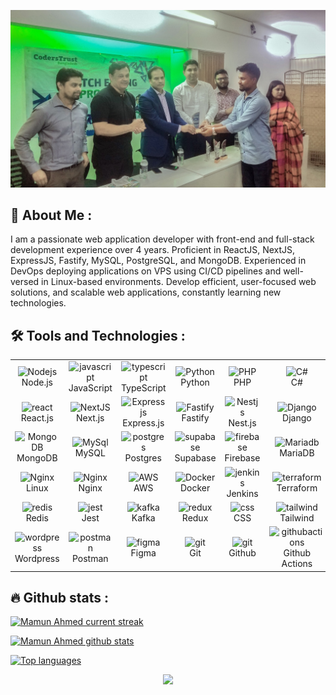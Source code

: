 ![Header](./award-mamun.jpg)

## 🙍 About Me :

I am a passionate web application developer with front-end and full-stack development experience over 4 years. Proficient in ReactJS, NextJS, ExpressJS, Fastify, MySQL, PostgreSQL, and MongoDB. Experienced in DevOps deploying applications on VPS using CI/CD pipelines and well-versed in Linux-based environments. Develop efficient, user-focused web solutions, and scalable web applications, constantly learning new technologies.

## 🛠️ Tools and Technologies :

<table align="center">
  <tr>
    <td align="center" width="96">
        <img src="https://skillicons.dev/icons?i=nodejs" width="48" height="48" alt="Nodejs" /><br>Node.js
    </td>
    <td align="center" width="96">
        <img src="https://techstack-generator.vercel.app/js-icon.svg" width="48" height="48" alt="javascript" /><br>JavaScript
    </td>
    <td align="center" width="96">
        <img src="https://techstack-generator.vercel.app/ts-icon.svg" width="48" height="48" alt="typescript" /><br>TypeScript
    </td>
    <td align="center" width="96">
        <img src="https://techstack-generator.vercel.app/python-icon.svg" width="48" height="48" alt="Python" /><br>Python
    </td>
     <td align="center" width="96">
        <img src="https://skillicons.dev/icons?i=php" width="48" height="48" alt="PHP" /><br>PHP
    </td>
    <td align="center" width="96">
        <img src="https://techstack-generator.vercel.app/csharp-icon.svg" width="48" height="48" alt="C#" /><br>C#
    </td>
  </tr>
  <tr>
      <td align="center" width="96">
        <img src="https://skillicons.dev/icons?i=react" width="48" height="48" alt="react" /><br>React.js
    </td>
     <td align="center" width="96">
        <img src="https://skillicons.dev/icons?i=nextjs" width="48" height="48" alt="NextJS" /><br>Next.js
    </td>
    <td align="center" width="96">
        <img src="https://skillicons.dev/icons?i=expressjs" width="48" height="48" alt="Expressjs" /><br>Express.js
    </td>
    <td align="center" width="96">
        <img src="https://avatars.githubusercontent.com/u/24939410?s=280&v=4" width="48" height="48" alt="Fastify" /><br>Fastify
    </td>
    <td align="center" width="96">
        <img src="https://skillicons.dev/icons?i=nestjs" width="48" height="48" alt="Nestjs" /><br>Nest.js
    </td>
    <td align="center" width="96">
      <img src="https://techstack-generator.vercel.app/django-icon.svg" width="48" height="48" alt="Django" /><br>Django
    </td>

  </tr>
    <tr>
       <td align="center" width="96">
        <img src="https://skillicons.dev/icons?i=mongodb" width="48" height="48" alt="MongoDB" /><br>MongoDB
    </td>
    <td align="center" width="96">
        <img src="https://techstack-generator.vercel.app/mysql-icon.svg" width="48" height="48" alt="MySql" /><br>MySQL
    </td>
    <td align="center" width="96">
      <img src="https://skillicons.dev/icons?i=postgres" width="48" height="48" alt="postgres" /><br>Postgres
    </td>
   <td align="center" width="96">
        <img src="https://skillicons.dev/icons?i=supabase" width="48" height="48" alt="supabase" /><br>Supabase
    </td>
    <td align="center" width="96">
        <img src="https://skillicons.dev/icons?i=firebase" width="48" height="48" alt="firebase" /><br>Firebase
   </td>
   <td align="center" width="96">
        <img src="https://mariadb.com/wp-content/uploads/2019/11/mariadb-logo-vert_white-transparent.png" width="48" height="48" alt="Mariadb" /><br>MariaDB
   </td>
  </tr>
  </tr>
    <td align="center" width="96">
        <img src="https://skillicons.dev/icons?i=linux" width="48" height="48" alt="Nginx" /><br>Linux
    </td>
    <td align="center" width="96">
        <img src="https://techstack-generator.vercel.app/nginx-icon.svg" width="48" height="48" alt="Nginx" /><br>Nginx
    </td>
    <td align="center" width="96">
        <img src="https://techstack-generator.vercel.app/aws-icon.svg" width="48" height="48" alt="AWS" /><br>AWS
    </td>
       <td align="center" width="96">
        <img src="https://techstack-generator.vercel.app/docker-icon.svg" width="48" height="48" alt="Docker" /><br>Docker
   </td>
    <td align="center" width="96">
      <img src="https://skillicons.dev/icons?i=jenkins" width="48" height="48" alt="jenkins" /><br>Jenkins
    </td>
   <td align="center" width="96">
        <img src="https://skillicons.dev/icons?i=terraform" width="48" height="48" alt="terraform" /><br>Terraform
    </td>
  </tr>
  <tr>
   <td align="center" width="96">
        <img src="https://skillicons.dev/icons?i=redis" width="48" height="48" alt="redis" /><br>Redis
   </td>
   <td align="center" width="96">
        <img src="https://skillicons.dev/icons?i=jest" width="48" height="48" alt="jest" /><br>Jest
   </td>
   <td align="center" width="96">
        <img src="https://skillicons.dev/icons?i=kafka" width="48" height="48" alt="kafka" /><br>Kafka
   </td>
   <td align="center" width="96">
        <img src="https://skillicons.dev/icons?i=redux" width="48" height="48" alt="redux" /><br>Redux
   </td>
   <td align="center" width="96">
        <img src="https://skillicons.dev/icons?i=css" width="48" height="48" alt="css" /><br>CSS
   </td>
    <td align="center" width="96">
        <img src="https://skillicons.dev/icons?i=tailwind" width="48" height="48" alt="tailwind" /><br>Tailwind
    </td>
  </tr>
  <tr>
   <td align="center" width="96">
        <img src="https://skillicons.dev/icons?i=wordpress" width="48" height="48" alt="wordpress" /><br>Wordpress
   </td>
   <td align="center" width="96">
        <img src="https://skillicons.dev/icons?i=postman" width="48" height="48" alt="postman" /><br>Postman
   </td>
    <td align="center" width="96">
        <img src="https://skillicons.dev/icons?i=figma" width="48" height="48" alt="figma" /><br>Figma
    </td>
    <td align="center" width="96">
        <img src="https://skillicons.dev/icons?i=git" width="48" height="48" alt="git" /><br>Git
   </td>
   <td align="center" width="96">
        <img src="https://skillicons.dev/icons?i=github" width="48" height="48" alt="git" /><br>Github
   </td>
   <td align="center" width="96">
        <img src="https://skillicons.dev/icons?i=githubactions" width="48" height="48" alt="githubactions" /><br>Github Actions
   </td>
  </tr>
</table>

## 🔥 Github stats :

[![Mamun Ahmed current streak](https://streak-stats.demolab.com/?user=JuborajSujon&count_private=true&count_private=true&theme=blue-green&title_color=00b3ff)](#)

[![Mamun Ahmed github stats](https://bad-apple-github-readme.vercel.app/api?username=mamunahmedbd&show_icons=true&count_private=true&line_height=20&icon_color=00b3ff&theme=blue-green&title_color=00b3ff)](#)

[![Top languages](https://github-readme-mwendwa.vercel.app/api/top-langs/?username=mamunahmedbd&layout=compact&count_private=true&theme=blue-green&title_color=00b3ff)](#)

<p align="center">
     <img src="https://capsule-render.vercel.app/api?type=waving&height=100&color=gradient&section=footer&reversal=false&descAlign=100&descAlignY=100"/>
</p>
